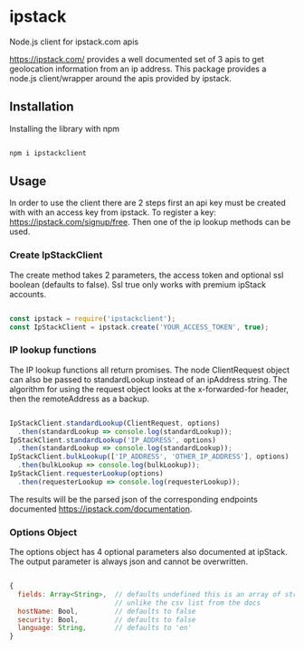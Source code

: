 # ipstack
Node.js client for ipstack.com apis

https://ipstack.com/ provides a well documented set of 3 apis to get geolocation information from an ip address.  This package provides a node.js client/wrapper around the apis provided by ipstack.

## Installation
Installing the library with npm
```js

npm i ipstackclient

```

## Usage
In order to use the client there are 2 steps first an api key must be created with with an access key from ipstack.  To register a key: https://ipstack.com/signup/free.  Then one of the ip lookup methods can be used.

### Create IpStackClient
The create method takes 2 parameters, the access token and optional ssl boolean (defaults to false). Ssl true only works with premium ipStack accounts.
```js

const ipstack = require('ipstackclient');
const IpStackClient = ipstack.create('YOUR_ACCESS_TOKEN', true);

```

### IP lookup functions
The IP lookup functions all return promises. The node ClientRequest object can also be passed to standardLookup instead of an ipAddress string. The algorithm for using the request object looks at the x-forwarded-for header, then the remoteAddress as a backup.

```js

IpStackClient.standardLookup(ClientRequest, options)
  .then(standardLookup => console.log(standardLookup));
IpStackClient.standardLookup('IP_ADDRESS', options)
  .then(standardLookup => console.log(standardLookup));
IpStackClient.bulkLookup(['IP_ADDRESS', 'OTHER_IP_ADDRESS'], options)
  .then(bulkLookup => console.log(bulkLookup));
IpStackClient.requesterLookup(options)
  .then(requesterLookup => console.log(requesterLookup));

```
The results will be the parsed json of the corresponding endpoints documented https://ipstack.com/documentation.

### Options Object
The options object has 4 optional parameters also documented at ipStack.  The output parameter is always json and cannot be overwritten.
```js

{
  fields: Array<String>,  // defaults undefined this is an array of strings
                          // unlike the csv list from the docs
  hostName: Bool,         // defaults to false
  security: Bool,         // defaults to false
  language: String,       // defaults to 'en'
}

```
